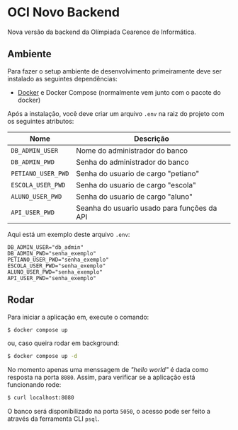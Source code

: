 # OCI Novo Backend

Nova versão da backend da Olímpiada Cearence de Informática.

## Ambiente

Para fazer o setup ambiente de desenvolvimento primeiramente deve ser instalado as seguintes dependências:

- [Docker](https://www.docker.com/) e Docker Compose (normalmente vem junto com o pacote do docker)

Após a instalação, você deve criar um arquivo `.env` na raiz do projeto com os
seguintes atributos:

| Nome               | Descrição                                   |
| ------------------ | ------------------------------------------- |
| `DB_ADMIN_USER`    | Nome do administrador do banco              |
| `DB_ADMIN_PWD`     | Senha do administrador do banco             |
| `PETIANO_USER_PWD` | Senha do usuario de cargo "petiano"         |
| `ESCOLA_USER_PWD`  | Senha do usuario de cargo "escola"          |
| `ALUNO_USER_PWD`   | Senha do usuario de cargo "aluno"           |
| `API_USER_PWD`     | Seanha do usuario usado para funções da API |

Aqui está um exemplo deste arquivo `.env`:

```.env
DB_ADMIN_USER="db_admin"
DB_ADMIN_PWD="senha_exemplo"
PETIANO_USER_PWD="senha_exemplo"
ESCOLA_USER_PWD="senha_exemplo"
ALUNO_USER_PWD="senha_exemplo"
API_USER_PWD="senha_exemplo"
```

## Rodar

Para iniciar a aplicação em, execute o comando:

```bash
$ docker compose up
```

ou, caso queira rodar em background:

```bash
$ docker compose up -d
```

No momento apenas uma menssagem de _"hello world"_ é dada como resposta na porta
`8080`. Assim, para verificar se a aplicação está funcionando rode:

```bash
$ curl localhost:8080
```

O banco será disponibilizado na porta `5050`, o acesso pode ser feito a através
da ferramenta CLI `psql`.
